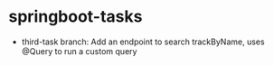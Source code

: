 # springboot-tasks

- third-task branch:
Add an endpoint to search trackByName, uses @Query to run a custom query
